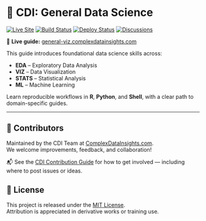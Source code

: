 # 📘 CDI: General Data Science

[![Live Site](https://img.shields.io/badge/visit-site-blue?logo=githubpages)](https://general-viz.complexdatainsights.com)
[![Build Status](https://img.shields.io/badge/build-passing-brightgreen)](https://github.com/datainsights/cdi-general-ds/actions)
[![Deploy Status](https://img.shields.io/badge/deploy-automated-blue)](https://github.com/datainsights/cdi-general-ds/actions)
[![Discussions](https://img.shields.io/badge/discuss-join-blue?logo=github)](https://github.com/datainsights/cdi-framework/discussions)

📘 **Live guide:** [general-viz.complexdatainsights.com](https://general-viz.complexdatainsights.com)

This guide introduces foundational data science skills across:
- **EDA** – Exploratory Data Analysis
- **VIZ** – Data Visualization
- **STATS** – Statistical Analysis
- **ML** – Machine Learning

Learn reproducible workflows in **R**, **Python**, and **Shell**, with a clear path to domain-specific guides.

---

## 🤝 Contributors

Maintained by the CDI Team at [ComplexDataInsights.com](https://complexdatainsights.com).  
We welcome improvements, feedback, and collaboration!

📬 See the [CDI Contribution Guide](https://github.com/datainsights/cdi-framework/blob/main/CONTRIBUTING.md) for how to get involved — including where to post issues or ideas.

## 📄 License

This project is released under the [MIT License](LICENSE).  
Attribution is appreciated in derivative works or training use.
